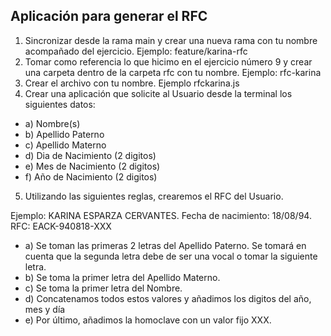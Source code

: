 ## Aplicación para generar el RFC

1. Sincronizar desde la rama main y crear una nueva rama con tu nombre acompañado del ejercicio. Ejemplo: feature/karina-rfc
2. Tomar como referencia lo que hicimo en el ejercicio número 9 y crear una carpeta dentro de la carpeta rfc con tu nombre. Ejemplo: rfc-karina
3. Crear el archivo con tu nombre. Ejemplo rfckarina.js
4. Crear una aplicación que solicite al Usuario desde la terminal los siguientes datos:

- a) Nombre(s)
- b) Apellido Paterno
- c) Apellido Materno
- d) Dia de Nacimiento (2 digitos)
- e) Mes de Nacimiento (2 digitos)
- f) Año de Nacimiento (2 digitos)

5. Utilizando las siguientes reglas, crearemos el RFC del Usuario.

Ejemplo: KARINA ESPARZA CERVANTES.
Fecha de nacimiento: 18/08/94.
RFC: EACK-940818-XXX

- a) Se toman las primeras 2 letras del Apellido Paterno. Se tomará en cuenta que la segunda letra debe de ser una vocal o tomar la siguiente letra.
- b) Se toma la primer letra del Apellido Materno.
- c) Se toma la primer letra del Nombre.
- d) Concatenamos todos estos valores y añadimos los digitos del año, mes y día
- e) Por último, añadimos la homoclave con un valor fijo XXX.

